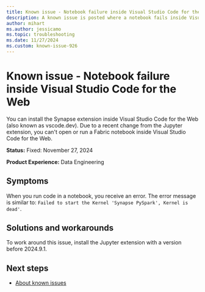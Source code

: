 ```yaml
---
title: Known issue - Notebook failure inside Visual Studio Code for the Web
description: A known issue is posted where a notebook fails inside Visual Studio Code for the Web.
author: mihart
ms.author: jessicamo
ms.topic: troubleshooting  
ms.date: 11/27/2024
ms.custom: known-issue-926
---
```


# Known issue - Notebook failure inside Visual Studio Code for the Web

You can install the Synapse extension inside Visual Studio Code for the Web (also known as vscode.dev). Due to a recent change from the Jupyter extension, you can't open or run a Fabric notebook inside Visual Studio Code for the Web.

**Status:** Fixed: November 27, 2024

**Product Experience:** Data Engineering

## Symptoms

When you run code in a notebook, you receive an error. The error message is similar to: `Failed to start the Kernel 'Synapse PySpark', Kernel is dead'`.

## Solutions and workarounds

To work around this issue, install the Jupyter extension with a version before 2024.9.1.

## Next steps

- [About known issues](https://support.fabric.microsoft.com/known-issues)

